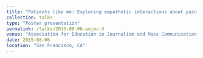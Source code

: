 ```yaml
---
title: "Patients like me: Exploring empathetic interactions about pain in an online health community"
collection: talks
type: "Poster presentation"
permalink: /talks/2015-08-06-aejmc-3
venue: "Association for Education in Journalism and Mass Communication 2015 Annual Conference, Communicating Science, Health, Environment, & Risk Division"
date: 2015-08-06
location: "San Francisco, CA"
---
```

